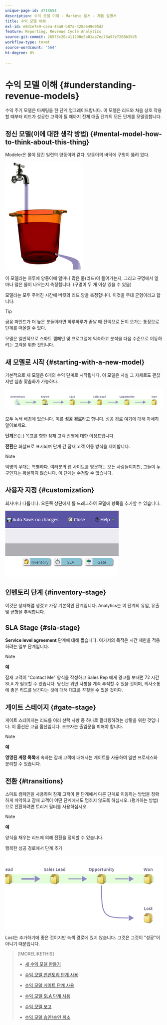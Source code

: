 ```yaml
---
unique-page-id: 4718654
description: 수익 모델 이해 - Marketo 문서 - 제품 설명서
title: 수익 모델 이해
exl-id: e8d1e7e9-caea-43a0-b87a-428a649e95d2
feature: Reporting, Revenue Cycle Analytics
source-git-commit: 26573c20c411208e5a01aa7ec73a97e7208b35d5
workflow-type: tm+mt
source-wordcount: '564'
ht-degree: 0%

---
```


# 수익 모델 이해 {#understanding-revenue-models}

수익 주기 모델은 마케팅을 한 단계 업그레이드합니다. 이 모델은 리드와 처음 상호 작용할 때부터 리드가 성공한 고객이 될 때까지 전체 매출 단계의 모든 단계를 모델링합니다.

## 정신 모델(이에 대한 생각 방법) {#mental-model-how-to-think-about-this-thing}

Modeler은 물이 담긴 일련의 양동이와 같다. 양동이의 바닥에 구멍이 뚫려 있다.

![](assets/image2015-6-12-10-3a14-3a4.png)

이 모델러는 하루에 양동이에 얼마나 많은 물(리드)이 들어가는지, 그리고 구멍에서 얼마나 많은 물이 나오는지 측정합니다. (구멍이 두 개 이상 있을 수 있음)

모델러는 모두 주어진 시간에 버킷의 리드 양을 측정합니다. 이것을 무대 균형이라고 합니다.

>[!TIP]
>
>금융 마인드가 더 높은 분들이라면 하루하루가 끝날 때 잔액으로 돈이 오가는 통장으로 단계를 떠올릴 수 있다.

모델은 일반적으로 스마트 캠페인 및 프로그램에 익숙하고 분석을 다음 수준으로 이동하려는 고객을 위한 것입니다.

## 새 모델로 시작 {#starting-with-a-new-model}

기본적으로 새 모델은 6개의 수익 단계로 시작됩니다. 이 모델은 사실 그 자체로도 괜찮지만 심층 맞춤화가 가능하다.

![](assets/image2015-6-12-9-3a43-3a11.png)

모두 녹색 배경에 있습니다. 이를 **성공 경로**&#x200B;라고 합니다. 성공 경로 [여기](/help/marketo/product-docs/reporting/revenue-cycle-analytics/revenue-cycle-models/understanding-revenue-model-success-path.md)에 대해 자세히 알아보세요.

**단계**&#x200B;은(는) 목표를 향한 잠재 고객 진행에 대한 이정표입니다.

**전환**&#x200B;은 화살표로 표시되며 단계 간 잠재 고객 이동 방식을 제어합니다.

>[!NOTE]
>
>익명의 무대는 특별하다. 여러분의 웹 사이트를 방문하는 모든 사람들이지만, 그들이 누구인지는 확실하지 않습니다. 이 단계는 수정할 수 없습니다.

## 사용자 지정 {#customization}

회사마다 다릅니다. 오른쪽 상단에서 를 드래그하여 모델에 항목을 추가할 수 있습니다.

![](assets/image2015-6-12-9-3a45-3a36.png)

## 인벤토리 단계 {#inventory-stage}

이것은 상자처럼 생겼고 가장 기본적인 단계입니다. Analytics는 이 단계의 유입, 유출 및 균형을 추적합니다.

## SLA Stage {#sla-stage}

**Service level agreement** 단계에 대해 짧습니다. 여기서의 목적은 시간 제한을 적용하려는 일부 단계입니다.

>[!NOTE]
>
>**예**
>
>잠재 고객이 &quot;Contact Me&quot; 양식을 작성하고 Sales Rep 에게 경고를 보내면 72 시간 SLA 가 필요할 수 있습니다. 당신은 위반 사항을 계속 추적할 수 있을 것이며, 의사소통에 좋은 리드를 남긴다는 것에 대해 대표를 꾸짖을 수 있을 것이다.

## 게이트 스테이지 {#gate-stage}

게이트 스테이지는 리드를 여러 선택 사항 중 하나로 필터링하려는 상황을 위한 것입니다. 이 옵션은 고급 옵션입니다. 초보자는 출입문을 피해야 합니다.

>[!NOTE]
>
>**예**
>
>**명명된 계정 목록**&#x200B;에 속하는 잠재 고객에 대해서는 게이트를 사용하여 일반 프로세스와 분리할 수 있습니다.

## 전환 {#transitions}

스마트 캠페인을 사용하여 잠재 고객이 한 단계에서 다른 단계로 이동하는 방법을 정확하게 파악하고 잠재 고객이 어떤 단계에서도 멈추지 않도록 하십시오. (평가하는 방법)으로 전환하려면 트리거 필터를 사용하십시오.

>[!NOTE]
>
>**예**
>
>양식을 채우는 리드에 의해 전환을 정의할 수 있습니다.

행복한 성공 경로에서 단계 추가

![](assets/image2015-6-12-10-3a10-3a26.png)

Lost는 추가하기에 좋은 것이지만 녹색 경로에 있지 않습니다. 그것은 그것이 &quot;성공&quot;이 아니기 때문입니다.

>[!MORELIKETHIS]
>
>* [새 수익 모델 만들기](/help/marketo/product-docs/reporting/revenue-cycle-analytics/revenue-cycle-models/create-a-new-revenue-model.md)
>
>* [수익 모델 인벤토리 단계 사용](/help/marketo/product-docs/reporting/revenue-cycle-analytics/revenue-cycle-models/using-revenue-model-inventory-stages.md)
>
>* [수익 모델 게이트 단계 사용](/help/marketo/product-docs/reporting/revenue-cycle-analytics/revenue-cycle-models/using-revenue-model-gate-stages.md)
>
>* [수익 모델 SLA 단계 사용](/help/marketo/product-docs/reporting/revenue-cycle-analytics/revenue-cycle-models/using-revenue-model-sla-stages.md)
>
>* [수익 모델 보고](/help/marketo/product-docs/reporting/revenue-cycle-analytics/revenue-cycle-models/report-on-your-revenue-model.md)
>
>* [수익 모델 승인/승인 취소](/help/marketo/product-docs/reporting/revenue-cycle-analytics/revenue-cycle-models/approve-unapprove-a-revenue-model.md)
